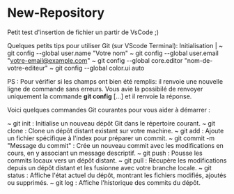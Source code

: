 # New-Repository
Petit test d'insertion de fichier un partir de VsCode ;)

Quelques petits tips pour utiliser Git (sur VScode Terminal):
Initialisation  |
  ~ git config  --global user.name "Votre nom"  <!-- Nom d'utilisateur git ou nom réel -->
  ~ git config --global user.email "votre-email@example.com" <!-- adresse mail associé à GitHub-->
  ~ git config --global core.editor "nom-de-votre-editeur" <!-- "code" pour Vscode par exemple -->
  ~ git config --global color.ui auto <!-- Facultatif: configurer la couleur de l'interface -->
  
PS : Pour vérifier si les champs ont bien  été remplis: il renvoie une nouvelle ligne de commande
sans erreurs. Vous avie la possibilé de renvoyer uniquement la commande **git config** [...] et il renvoie la  réponse.

Voici quelques commandes Git courantes pour vous aider à démarrer :

~ git init : Initialise un nouveau dépôt Git dans le répertoire courant.
~ git clone <URL> : Clone un dépôt distant existant sur votre machine.
~ git add <nom du fichier> : Ajoute un fichier spécifique à l'index pour préparer un commit.
~ git commit -m "Message du commit" : Crée un nouveau commit avec les modifications en cours, en y associant un message descriptif.
~ git push <remote> <branche> : Pousse les commits locaux vers un dépôt distant.
~ git pull <remote> <branche> : Récupère les modifications depuis un dépôt distant et les fusionne avec votre branche locale.
~ git status : Affiche l'état actuel du dépôt, montrant les fichiers modifiés, ajoutés ou supprimés.
~ git log : Affiche l'historique des commits du dépôt.
